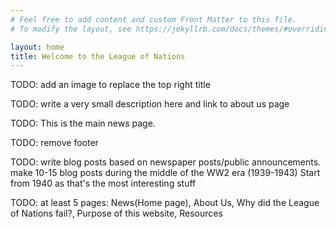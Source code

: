 ```yaml
---
# Feel free to add content and custom Front Matter to this file.
# To modify the layout, see https://jekyllrb.com/docs/themes/#overriding-theme-defaults

layout: home
title: Welcome to the League of Nations
---
```


TODO: add an image to replace the top right title

TODO: write a very small description here and link to about us page

TODO: This is the main news page. 

TODO: remove footer

TODO: write blog posts based on newspaper posts/public announcements. make 10-15 blog posts during the middle of the WW2 era (1939-1943) Start from 1940 as that's the most interesting stuff

TODO: at least 5 pages: News(Home page), About Us, Why did the League of Nations fail?, Purpose of this website, Resources